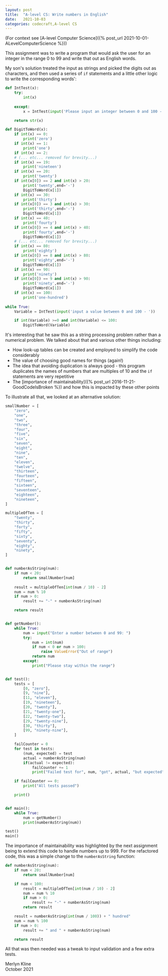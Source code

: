 ```yaml
---
layout: post
title:  "A-level CS: Write numbers in English"
date:   2021-10-03
categories: codecraft,A-level CS
---
```

(For context see [A-level Computer Science]({% post_url 2021-10-01-ALevelComputerScience %}))

This assignment was to write a program that would ask the user for an integer in the range 0 to 99 and write that out as English words.

My son's solution treated the input as strings and picked the digits out as characters, and then used a series of `if` statements and a little other logic to write the corresponding words':

```python
def IntTest(x):
    try:
        int(x)
       
    except:
        x = IntTest(input('Please input an integer between 0 and 100 - '))

    return str(x)

def DigitToWord(x):
    if int(x) == 0:
        print('zero')
    if int(x) == 1:
        print('one')
    if int(x) == 2:
    # (... etc... removed for brevity...)
    if int(x) == 19:
        print('nineteen')
    if int(x) == 20:
        print('twenty')
    if int(x[0]) == 2 and int(x) > 20:
        print('twenty',end='-')
        DigitToWord(x[1])
    if int(x) == 30:
        print('thirty')
    if int(x[0]) == 3 and int(x) > 30:
        print('thirty',end='-')
        DigitToWord(x[1])
    if int(x) == 40:
        print('fourty')
    if int(x[0]) == 4 and int(x) > 40:
        print('fourty',end='-')
        DigitToWord(x[1])
    # (... etc... removed for brevity...)
    if int(x) == 80:
        print('eighty')
    if int(x[0]) == 8 and int(x) > 80:
        print('eighty',end='-')
        DigitToWord(x[1])
    if int(x) == 90:
        print('ninety')
    if int(x[0]) == 9 and int(x) > 90:
        print('ninety',end='-')
        DigitToWord(x[1])
    if int(x) == 100:
        print('one-hundred')
   
while True:
    Variable = IntTest(input('input a value between 0 and 100 - '))

    if int(Variable) >=0 and int(Variable) <= 100:
        DigitToWord(Variable)
```

It's interesting that he saw this as a string processing problem rather than a numerical problem. We talked about that and various other things including:

* How look-up tables can be created and employed to simplify the code considerably
* The value of choosing good names for things (again!)
* The idea that avoiding duplication is always good - this program duplicates the names of numbers that are multiples of 10 and the `if` statements are very repetitive
* The [importance of maintainability]({% post_url 2016-11-21-GoodCodeIsBroken %}) and how this is impacted by these other points

To illustrate all that, we looked at an alternative solution:

```python
smallNumber = [
    "zero",
    "one",
    "two",
    "three",
    "four",
    "five",
    "six",
    "seven",
    "eight",
    "nine",
    "ten",
    "eleven",
    "twelve",
    "thirteen",
    "fourteen",
    "fifteen",
    "sixteen",
    "seventeen",
    "eighteen",
    "nineteen",
]

multipleOfTen = [
    "twenty",
    "thirty",
    "forty",
    "fifty",
    "sixty",
    "seventy",
    "eighty",
    "ninety",
]


def numberAsString(num):
    if num < 20:
        return smallNumber[num]
    
    result = multipleOfTen[int(num / 10) - 2]
    num = num % 10
    if num > 0:
        result += "-" + numberAsString(num)

    return result


def getNumber():
    while True:   
        num = input("Enter a number between 0 and 99: ")
        try:
            num = int(num)
            if num < 0 or num > 100:
                raise ValueError("Out of range")
            return num
        except:
            print("Please stay within the range")


def test():
    tests = [
        [0, "zero"],
        [9, "nine"],
        [11, "eleven"],
        [19, "nineteen"],
        [20, "twenty"],
        [21, "twenty-one"],
        [22, "twenty-two"],
        [29, "twenty-nine"],
        [30, "thirty"],
        [99, "ninety-nine"],
    ]

    failCounter = 0
    for test in tests:
        (num, expected) = test
        actual = numberAsString(num)
        if(actual != expected):
            failCounter += 1
            print("Failed test for", num, "got", actual, "but expected", expected)

    if failCounter == 0:
        print("All tests passed")

    print()


def main():
    while True:
        num = getNumber()
        print(numberAsString(num))

test()
main()
```

The importance of maintainability was highlighted by the next assignment being to extend this code to handle numbers up to 999. For the refactored code, this was a simple change to the `numberAsString` function:

```python
def numberAsString(num):
    if num < 20:
        return smallNumber[num]

    if num < 100:
        result = multipleOfTen[int(num / 10) - 2]
        num = num % 10
        if num > 0:
            result += "-" + numberAsString(num)
        return result

    result = numberAsString(int(num / 100)) + " hundred"
    num = num % 100
    if num > 0:
        result += " and " + numberAsString(num)

    return result
```

All that was then needed was a tweak to input validation and a few extra tests.

Merlyn Kline  
October 2021
